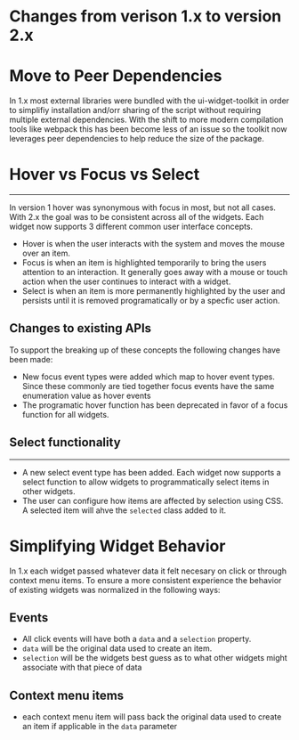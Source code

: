 Changes from verison 1.x to version 2.x
=======================================

# Move to Peer Dependencies
In 1.x most external libraries were bundled with the ui-widget-toolkit in order to simplifiy installation and/orr sharing of the script without requiring multiple external dependencies.  With the shift to more modern compilation tools like webpack this has been become less of an issue so the toolkit now leverages peer dependencies to help reduce the size of the package.

# Hover vs Focus vs Select
------------------------
In version 1 hover was synonymous with focus in most, but not all cases.  With 2.x the goal was to be consistent across all of the widgets.  Each widget now supports 3 different common user interface concepts.

- Hover is when the user interacts with the system and moves the mouse over an item.
- Focus is when an item is highlighted temporarily to bring the users attention to an interaction.  It generally goes away with a mouse or touch action when the user continues to interact with a widget.
- Select is when an item is more permanently highlighted by the user and persists until it is removed programatically or by a specfic user action.

## Changes to existing APIs
To support the breaking up of these concepts the following changes have been made:

- New focus event types were added which map to hover event types.  Since these commonly are tied together focus events have the same enumeration value as hover events
- The programatic hover function has been deprecated in favor of a focus function for all widgets.

## Select functionality
**************************

- A new select event type has been added.  Each widget now supports a select function to allow widgets to programmatically select items in other widgets.
- The user can configure how items are affected by selection using CSS.  A selected item will ahve the `selected` class added to it.

# Simplifying Widget Behavior

In 1.x each widget passed whatever data it felt necesary on click or through context menu items.  To ensure a more consistent experience the behavior of existing widgets was normalized in the following ways:

## Events
- All click events will have both a `data` and a `selection` property.  
- `data` will be the original data used to create an item.
- `selection` will be the widgets best guess as to what other widgets might associate with that piece of data

## Context menu items
- each context menu item will pass back the original data used to create an item if applicable in the `data` parameter




